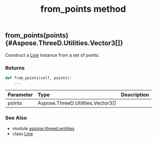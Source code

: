 ﻿---
title: from_points method
second_title: Aspose.3D for Python via .NET API References
description: 
type: docs
weight: 30
url: /python-net/aspose.threed.entities/line/from_points/
is_root: false
---

## from_points(points) {#Aspose.ThreeD.Utilities.Vector3[]}

Construct a [Line](/3d/python-net/aspose.threed.entities/line) instance from a set of points.

### Returns 





```python
def from_points(self, points):
    ...
```


| Parameter | Type | Description |
| :- | :- | :- |
| points | Aspose.ThreeD.Utilities.Vector3[] |  |



### See Also
* module [aspose.threed.entities](../../)
* class [Line](/3d/python-net/aspose.threed.entities/line)
